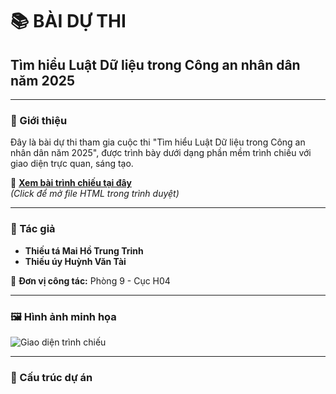 # 📚 BÀI DỰ THI  
## Tìm hiểu Luật Dữ liệu trong Công an nhân dân năm 2025

---

### 📝 Giới thiệu

Đây là bài dự thi tham gia cuộc thi "Tìm hiểu Luật Dữ liệu trong Công an nhân dân năm 2025", được trình bày dưới dạng phần mềm trình chiếu với giao diện trực quan, sáng tạo.

🔗 **[Xem bài trình chiếu tại đây](./xembaiduthi.html)**  
*(Click để mở file HTML trong trình duyệt)*

---

### 👥 Tác giả
- **Thiếu tá Mai Hồ Trung Trinh**  
- **Thiếu úy Huỳnh Văn Tài**

📍 **Đơn vị công tác:** Phòng 9 - Cục H04

---

### 🖼️ Hình ảnh minh họa

![Giao diện trình chiếu](./anhnnen3.png)

---

### 📁 Cấu trúc dự án


